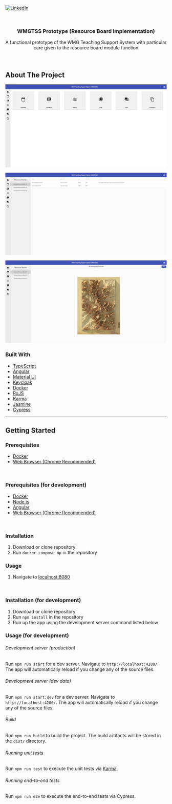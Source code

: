 <div id="top"></div>

<!-- PROJECT SHIELDS -->
[![LinkedIn][linkedin-shield]][linkedin-url]



<!-- PROJECT LOGO -->
<br />
<div align="center">

<h3 align="center">WMGTSS Prototype (Resource Board Implementation)</h3>

  <p align="center">
    A functional prototype of the WMG Teaching Support System with particular care given to the resource board module function
    <br />
    <br />
    <br />
  </p>
</div>



<!-- ABOUT THE PROJECT -->
## About The Project
![Module Functions Page][module-functions-page-screenshot]

![Resource Page][resource-board-screenshot]

![Resource Display][resource-display-screenshot]



### Built With
* [TypeScript](https://www.typescriptlang.org/)
* [Angular](https://angular.io/)
* [Material UI](https://material.angular.io/)
* [Keycloak](https://www.keycloak.org/)
* [Docker](https://www.docker.com/)
* [RxJS](https://rxjs.dev/)
* [Karma](https://karma-runner.github.io/latest/index.html)
* [Jasmine](https://jasmine.github.io/)
* [Cypress](https://www.cypress.io/)

---

<!-- GETTING STARTED -->
## Getting Started


### Prerequisites
* [Docker](https://www.docker.com/)
* [Web Browser (Chrome Recommended)](https://www.google.com/intl/en_uk/chrome/)

<br />

### Prerequisites (for development)
* [Docker](https://www.docker.com/)
* [Node.js](https://nodejs.org/en/)
* [Angular](https://angular.io/)
* [Web Browser (Chrome Recommended)](https://www.google.com/intl/en_uk/chrome/)

<br />

### Installation
1. Download or clone repository
2. Run `docker-compose up` in the repository


### Usage
1. Navigate to [localhost:8080](localhost:8080)

<br />

### Installation (for development)
1. Download or clone repository
2. Run `npm install` in the repository
3. Run up the app using the development server command listed below


### Usage (for development)

###### Development server (production)
Run `npm run start` for a dev server. Navigate to `http://localhost:4200/`. The app will automatically reload if you change any of the source files.

###### Development server (dev data)
Run `npm run start:dev` for a dev server. Navigate to `http://localhost:4200/`. The app will automatically reload if you change any of the source files.

###### Build
Run `npm run build` to build the project. The build artifacts will be stored in the `dist/` directory.

###### Running unit tests
Run `npm run test` to execute the unit tests via [Karma](https://karma-runner.github.io).

###### Running end-to-end tests
Run `npm run e2e` to execute the end-to-end tests via Cypress.



<!-- MARKDOWN LINKS & IMAGES -->
[linkedin-shield]: https://img.shields.io/badge/-LinkedIn-black.svg?style=for-the-badge&logo=linkedin&colorB=555
[linkedin-url]: https://linkedin.com/in/curtismartin3
[module-functions-page-screenshot]: images/website/module-functions-page.png
[resource-board-screenshot]: images/website/resource-board.png
[resource-display-screenshot]: images/website/resource-display.png

